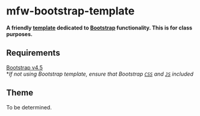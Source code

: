 # mfw-bootstrap-template

**A friendly [template](https://getbootstrap.com/docs/4.5/getting-started/introduction/#starter-template) dedicated to [Bootstrap](https://getbootstrap.com/docs/4.5/getting-started/introduction/) functionality. This is for class purposes.**


## Requirements

[Bootstrap v4.5](https://getbootstrap.com/docs/4.5/getting-started/introduction/)
<br> \*_If not using Bootstrap template, ensure that Bootstrap [`CSS`](https://getbootstrap.com/docs/4.5/getting-started/introduction/#css) and [`JS`](https://getbootstrap.com/docs/4.5/getting-started/introduction/#js) included_

## Theme

To be determined.
